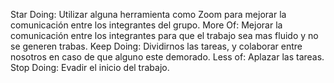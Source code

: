 Star Doing: Utilizar alguna herramienta como Zoom para mejorar la comunicación entre los integrantes del grupo.
More Of: Mejorar la comunicación entre los integrantes para que el trabajo sea mas fluido y no se generen trabas.
Keep Doing: Dividirnos las tareas, y colaborar entre nosotros en caso de que alguno este demorado.
Less of:  Aplazar las tareas.
Stop Doing: Evadir el inicio del trabajo. 

